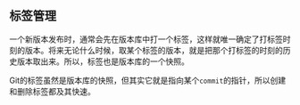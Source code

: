 ## 标签管理

一个新版本发布时，通常会先在版本库中打一个标签，这样就唯一确定了打标签时刻的版本。将来无论什么时候，取某个标签的版本，就是把那个打标签的时刻的历史版本取出来。所以，标签也是版本库的一个快照。

Git的标签虽然是版本库的快照，但其实它就是指向某个`commit`的指针，所以创建和删除标签都及其快速。